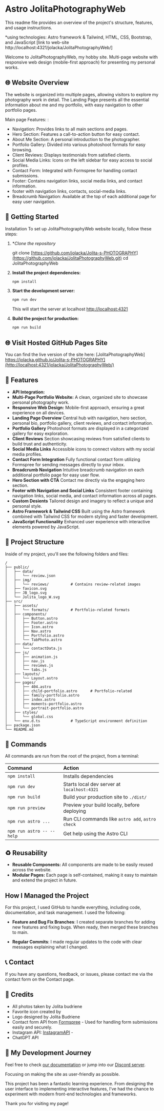 # Astro JolitaPhotographyWeb

This readme file provides an overview of the project's structure, features, and usage instructions.

*using technologies: Astro framework & Tailwind, HTML, CSS, Bootstrap, and JavaScript
[link to web-site http://localhost:4321/jolacka/JolitaPhotographyWeb/]

Welcome to JolitaPhotographyWeb, my hobby site. Multi-page website with responsive web design (mobile-first approach) for presenting my personal works.
 
## 🌐 Website Overview 

The website is organized into multiple pages, allowing visitors to explore my photography work in detail. The Landing Page presents all the essential information about me and my portfolio, with easy navigation to other portfolio pages.

Main page Features: :
- Navigation: Provides links to all main sections and pages.
- Hero Section: Features a call-to-action button for easy contact.
- About Me Section: A personal introduction to the photographer.
- Portfolio Gallery: Divided into various photoshoot formats for easy browsing.
- Client Reviews: Displays testimonials from satisfied clients.
- Social Media Links: Icons on the left sidebar for easy access to social profiles.
- Contact Form: Integrated with Formspree for handling contact submissions.
- Footer: Contains navigation links, social media links, and contact information.
- footer with navigation links, contacts, social-media links.
- Breadcrumb Navigation: Available at the top of each additional page for easy user navigation.

## 🚀 Getting Started

Installation
To set up JolitaPhotographyWeb website locally, follow these steps:

1. **Clone the repository*
 
   git clone [https://github.com/jolacka/Jolita-s-PHOTOGRAPHY](https://github.com/jolacka/JolitaPhotographyWeb.git)
   cd JolitaPhotographyWeb
   

2. **Install the project dependencies:**

   ```bash
   npm install
   ```

3. **Start the development server:**

   ```bash
   npm run dev
   ```
   This will start the server at localhost [http://localhost:4321](http://localhost:4321/JolitaPhotographyWeb/)

4. **Build the project for production:**
   
   ```bash
   npm run build

## 🌐 Visit Hosted GitHub Pages Site

You can find the live version of the site here:
[JolitaPhotographyWeb] https://jolacka.github.io/Jolita-s-PHOTOGRAPHY](http://localhost:4321/jolacka/JolitaPhotographyWeb/)
 
## 🌟 Features

- **API Integration:**
- **Multi-Page Portfolio Website:** A clean, organized site to showcase personal photography work.
- **Responsive Web Design:** Mobile-first approach, ensuring a great experience on all devices.
- **Landing Page Overview** Central hub with navigation, hero section, personal bio, portfolio gallery, client reviews, and contact information.
- **Portfolio Gallery**   Photoshoot formats are displayed in a categorized gallery for easy exploration.
- **Client Reviews** Section showcasing reviews from satisfied clients to build trust and authenticity.
- **Social Media Links** Accessible icons to connect visitors with my social media profiles.
- **Contact Form Integration** Fully functional contact form utilizing Formspree for sending messages directly to your inbox.
- **Breadcrumb Navigation** Intuitive breadcrumb navigation on each additional portfolio page for easy user flow.
- **Hero Section with CTA** Contact me directly via the engaging hero section.
- **Footer with Navigation and Social Links** Consistent footer containing navigation links, social media, and contact information across all pages.
- **Custom Desients** Tailored design and imagery to reflect a unique and personal style.
- **Astro Framework & Tailwind CSS** Built using the Astro framework combined with Tailwind CSS for modern styling and faster development.
- **JavaScript Functionality** Enhanced user experience with interactive elements powered by JavaScript.

## 🚀 Project Structure

Inside of my project, you'll see the following folders and files:

```textpadaryti veliau
/
├── public/
│   ├── data/
│   │   └── review.json
│   ├── img/
│   │   └── reviews/          # Contains review-related images
│   ├── favicon.svg
│   ├── JB_logo.svg
│   └── Jolita_logo_W.svg
├── src/
│   ├── assets/
│   │   └── formats/          # Portfolio-related formats
│   ├── components/
│   │   ├── Button.astro
│   │   ├── Footer.astro
│   │   ├── Icon.astro
│   │   ├── Nav.astro
│   │   ├── Portfolio.astro
│   │   └── TabPhoto.astro
│   ├── data/
│   │   └── contactData.js
│   ├── js/
│   │   ├── animation.js
│   │   ├── nav.js
│   │   ├── reviews.js
│   │   └── tabs.js
│   ├── layouts/
│   │   └── Layout.astro
│   ├── pages/
│   │   ├── 404.astro
│   │   ├── child-portfolio.astro      # Portfolio-related
│   │   ├── family-portfolio.astro
│   │   ├── index.astro
│   │   ├── moments-portfolio.astro
│   │   └── portrait-portfolio.astro
│   ├── styles/
│   │   └── global.css
│   └── env.d.ts              # TypeScript environment definition
├── package.json
└── README.md

```

## 🧞 Commands

All commands are run from the root of the project, from a terminal:

| Command                   | Action                                           |
| :------------------------ | :----------------------------------------------- |
| `npm install`             | Installs dependencies                            |
| `npm run dev`             | Starts local dev server at `localhost:4321`      |
| `npm run build`           | Build your production site to `./dist/`          |
| `npm run preview`         | Preview your build locally, before deploying     |
| `npm run astro ...`       | Run CLI commands like `astro add`, `astro check` |
| `npm run astro -- --help` | Get help using the Astro CLI                     |


## ♻️ Reusability

- **Reusable Components:** All components are made to be easily reused across the website.
- **Modular Pages:** Each page is self-contained, making it easy to maintain and extend the project in future.

## How I Managed the Project

For this project, I used GitHub to handle everything, including code, documentation, and task management. I used the following:

- **Feature and Bug Fix Branches**: I created separate branches for adding new features and fixing bugs. When ready, then merged these branches to main.

- **Regular Commits**: I made regular updates to the code with clear messages explaining what I changed.

## 📞 Contact

If you have any questions, feedback, or issues, please contact me via the contact form on the Contact page.

## 📑 Credits

- All photos taken by Jolita budriene 
- Favorite icon created by 
- Logo designed by Jolita Budriene
- Contact form API from [Formspree](https://formspree.io) - Used for handling form submissions easily and securely.
- Instagram API: [InstagramAPI](https:) - 
- ChatGPT API

## 👀 My Development Journey

Feel free to check [our documentation](https://docs.astro.build) or jump into our [Discord server](https://astro.build/chat).

Focusing on making the site as user-friendly as possible.

This project has been a fantastic learning experience. From designing the user interface to implementing interactive features, I’ve had the chance to experiment with modern front-end technologies and frameworks.




Thank you for visiting my page!
